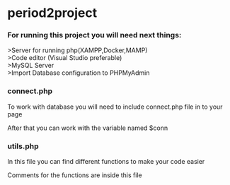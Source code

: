 # period2project
<h3>For running this project you will need next things:</h3>
>Server for running php(XAMPP,Docker,MAMP)<br/>
>Code editor (Visual Studio preferable)<br/>
>MySQL Server<br/>
>Import Database configuration to PHPMyAdmin<br/>
<h3>connect.php</h3>
<p>To work with database you will need to include connect.php file in to your page</p>
<p>After that you can work with the variable named $conn</p>
<h3>utils.php</h3>
<p>In this file you can find different functions to make your code easier</p>
<p>Comments for the functions are inside this file</p>

